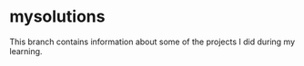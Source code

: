 mysolutions
===========

This branch contains information about some of the projects I did during my
learning.
